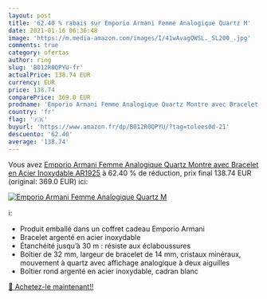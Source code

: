 ```yaml
---
layout: post
title: '62.40 % rabais sur Emporio Armani Femme Analogique Quartz M'
date: 2021-01-16 06:36:48
image: 'https://m.media-amazon.com/images/I/41wAvagQWSL._SL200_.jpg'
comments: true
category: ofertas
author: ring
slug: 'B012R0QPYU-fr'
actualPrice: 138.74 EUR
currency: EUR
price: 138.74
comparePrice: 369.0 EUR
prodname: 'Emporio Armani Femme Analogique Quartz Montre avec Bracelet en Acier Inoxydable AR1925'
country: 'fr'
flag: '🇫🇷'
buyurl: 'https://www.amazon.fr/dp/B012R0QPYU/?tag=tolees0d-21'
descuento: '62.40'
average: '138.74'
---
```


Vous avez [Emporio Armani Femme Analogique Quartz Montre avec Bracelet en Acier Inoxydable AR1925](https://www.amazon.fr/dp/B012R0QPYU/?tag=tolees0d-21)  à  62.40 % de réduction, prix final  138.74 EUR (original: 369.0 EUR) ici:

[![Emporio Armani Femme Analogique Quartz M](https://m.media-amazon.com/images/I/41wAvagQWSL._SL200_.jpg)](https://www.amazon.fr/dp/B012R0QPYU/?tag=tolees0d-21)

ℹ️:

- Produit emballé dans un coffret cadeau Emporio Armani
- Bracelet argenté en acier inoxydable
- Étanchéité jusqu’à 30 m : résiste aux éclaboussures
- Boîtier de 32 mm, largeur de bracelet de 14 mm, cristaux minéraux, mouvement à quartz avec affichage analogique à deux aiguilles
- Boîtier rond argenté en acier inoxydable, cadran blanc

[🛒 Achetez-le maintenant!!](https://www.amazon.fr/dp/B012R0QPYU/?tag=tolees0d-21)
